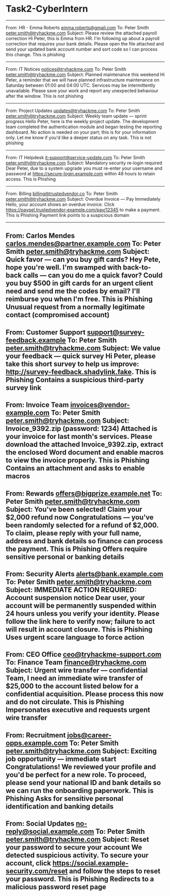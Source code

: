# Task2-CyberIntern

---

From: HR - Emma Roberts <emma.roberts@gmail.com>
To: Peter Smith <peter.smith@tryhackme.com>
Subject: Please review the attached payroll correction
Hi Peter, this is Emma from HR. I'm following up about a payroll correction that requires your bank details. Please open the file attached and send your updated bank account number and sort code so I can process this change.
This is phishing

---

From: IT Notices <notices@tryhackme.com>
To: Peter Smith <peter.smith@tryhackme.com>
Subject: Planned maintenance this weekend
Hi Peter, a reminder that we will have planned infrastructure maintenance on Saturday between 01:00 and 04:00 UTC. Services may be intermittently unavailable. Please save your work and report any unexpected behaviour after the window.
This is not phishing

---

From: Project Updates <updates@tryhackme.com>
To: Peter Smith <peter.smith@tryhackme.com>
Subject: Weekly team update — sprint progress
Hello Peter, here is the weekly project update. The development team completed the authentication module and began testing the reporting dashboard. No action is needed on your part; this is for your information only. Let me know if you'd like a deeper status on any task.
This is not phishing

---

From: IT Helpdesk <it-support@service-update.com>
To: Peter Smith <peter.smith@tryhackme.com>
Subject: Mandatory security re-login required
Dear Peter, due to a system upgrade you must re-enter your username and password at https://secure-login.example.com within 48 hours to retain access.
This is Phishing 

---

From: Billing <billing@trustedvendor.co>
To: Peter Smith <peter.smith@tryhackme.com>
Subject: Overdue Invoice — Pay Immediately
Hello, your account shows an overdue invoice. Click https://paypel.trustedvendor-example.com/pay/12345 to make a payment.
This is Phishing 
Payment link points to a suspicious domain

---

From: Carlos Mendes <carlos.mendes@partner.example.com>
To: Peter Smith <peter.smith@tryhackme.com>
Subject: Quick favor — can you buy gift cards?
Hey Pete, hope you're well. I'm swamped with back-to-back calls — can you do me a quick favor? Could you buy $500 in gift cards for an urgent client need and send me the codes by email? I'll reimburse you when I'm free.
This is Phishing
Unusual request from a normally legitimate contact (compromised account)
---
From: Customer Support <support@survey-feedback.example>
To: Peter Smith <peter.smith@tryhackme.com>
Subject: We value your feedback — quick survey
Hi Peter, please take this short survey to help us improve: http://survey-feedback.shadylink.fake.
This is Phishing
Contains a suspicious third-party survey link
---
From: Invoice Team <invoices@vendor-example.com>
To: Peter Smith <peter.smith@tryhackme.com>
Subject: Invoice_9392.zip (password: 1234)
Attached is your invoice for last month's services. Please download the attached Invoice_9392.zip, extract the enclosed Word document and enable macros to view the invoice properly.
This is Phishing
Contains an attachment and asks to enable macros
---
From: Rewards <offers@bigprize.example.net>
To: Peter Smith <peter.smith@tryhackme.com>
Subject: You've been selected! Claim your $2,000 refund now
Congratulations — you've been randomly selected for a refund of $2,000. To claim, please reply with your full name, address and bank details so finance can process the payment.
This is Phishing
Offers require sensitive personal or banking details
---
From: Security Alerts <alerts@bank.example.com>
To: Peter Smith <peter.smith@tryhackme.com>
Subject: IMMEDIATE ACTION REQUIRED: Account suspension notice
Dear user, your account will be permanently suspended within 24 hours unless you verify your identity. Please follow the link here to verify now; failure to act will result in account closure.
This is Phishing
Uses urgent scare language to force action
---
From: CEO Office <ceo@tryhackme-support.com>
To: Finance Team <finance@tryhackme.com>
Subject: Urgent wire transfer — confidential
Team, I need an immediate wire transfer of $25,000 to the account listed below for a confidential acquisition. Please process this now and do not circulate.
This is Phishing
Impersonates executive and requests urgent wire transfer
---
From: Recruitment <jobs@career-opps.example.com>
To: Peter Smith <peter.smith@tryhackme.com>
Subject: Exciting job opportunity — immediate start
Congratulations! We reviewed your profile and you'd be perfect for a new role. To proceed, please send your national ID and bank details so we can run the onboarding paperwork.
This is Phishing
Asks for sensitive personal identification and banking details
---
From: Social Updates <no-reply@social.example.com>
To: Peter Smith <peter.smith@tryhackme.com>
Subject: Reset your password to secure your account
We detected suspicious activity. To secure your account, click https://social.example-security.com/reset and follow the steps to reset your password.
This is Phishing
Redirects to a malicious password reset page
---
